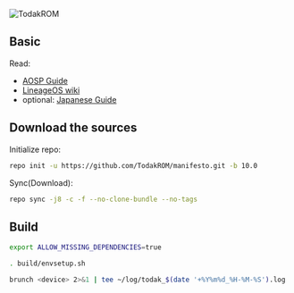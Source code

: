 ![TodakROM](https://todak.com/store/wp-content/uploads/2018/12/todak_logo_black.png)

## Basic

Read:

* [AOSP Guide](https://source.android.com/setup/build/requirements)
* [LineageOS wiki](https://wiki.lineageos.org/devices/cheeseburger/build)
* optional: [Japanese Guide](https://dev.maud.io/entry/2019/07/18/howto-build-lineageos-16-0/)

## Download the sources

Initialize repo:

```sh
repo init -u https://github.com/TodakROM/manifesto.git -b 10.0
```

Sync(Download):

```sh
repo sync -j8 -c -f --no-clone-bundle --no-tags
```

## Build

```sh
export ALLOW_MISSING_DEPENDENCIES=true
```

```sh
. build/envsetup.sh
```

```sh
brunch <device> 2>&1 | tee ~/log/todak_$(date '+%Y%m%d_%H-%M-%S').log
```

